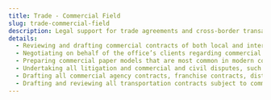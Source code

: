```yaml
---
title: Trade - Commercial Field
slug: trade-commercial-field
description: Legal support for trade agreements and cross-border transactions.
details:
  - Reviewing and drafting commercial contracts of both local and international nature
  - Negotiating on behalf of the office’s clients regarding commercial deals and contracts of both local and international nature, giving advice and advice, and auditing all local and international transactions, deals and commercial contracts
  - Preparing commercial paper models that are most common in modern commercial work, such as promissory notes, assignments of rights, preparing models for commercial deeds, endorsable storage deeds, share certificates, Subscription bonds for joint-stock companies and related procedures
  - Undertaking all litigation and commercial and civil disputes, such as contracting, insurance and collection of commercial debts
  - Drafting all commercial agency contracts, franchise contracts, distribution and commercial representation
  - Drafting and reviewing all transportation contracts subject to commercial law
---
```

